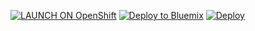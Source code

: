 [![LAUNCH ON OpenShift](https://cloud.githubusercontent.com/assets/195836/9149159/7259961e-3dce-11e5-9a00-6dcd543c7976.png)](https://openshift.redhat.com/app/console/application_types/custom?name=1&cartridges[]=https://cartreflect-claytondev.rhcloud.com/github/phuslu/openshift-go-cart&initial_git_url=https://github.com/phuslu/fetchserver.git&initial_git_branch=golang) [![Deploy to Bluemix](https://bluemix.net/deploy/button.png)](https://bluemix.net/deploy?repository=https://github.com/phuslu/fetchserver.git)  [![Deploy](https://www.herokucdn.com/deploy/button.png)](https://heroku.com/deploy)
